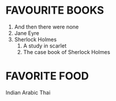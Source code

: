 # FAVOURITE BOOKS
1. And then there were none
2. Jane Eyre
3. Sherlock Holmes
   1. A study in scarlet
   2. The case book of Sherlock Holmes
# FAVORITE FOOD
Indian 
Arabic 
Thai 
